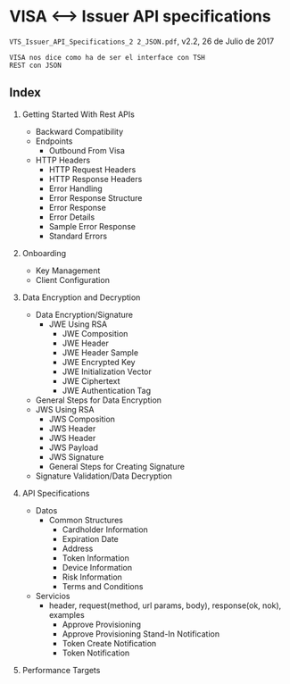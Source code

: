 VISA <--> Issuer API specifications
====================================
`VTS_Issuer_API_Specifications_2 2_JSON.pdf`, v2.2, 26 de Julio de 2017

```
VISA nos dice como ha de ser el interface con TSH
REST con JSON
```

Index
-----
1. Getting Started With Rest APIs
	- Backward Compatibility	
	- Endpoints	
		- Outbound From Visa
	- HTTP Headers
		- HTTP Request Headers
		- HTTP Response Headers
		- Error Handling
		- Error Response Structure 
		- Error Response	
		- Error Details
		- Sample Error Response
		- Standard Errors

2. Onboarding
	- Key Management
	- Client Configuration

3. Data Encryption and Decryption
	- Data Encryption/Signature
		- JWE Using RSA
			- JWE Composition 
			- JWE Header
			- JWE Header Sample
			- JWE Encrypted Key
			- JWE Initialization Vector	
			- JWE Ciphertext
			- JWE Authentication Tag	
	- General Steps for Data Encryption
	- JWS Using RSA
		- JWS Composition
		- JWS Header	
		- JWS Header
		- JWS Payload
		- JWS Signature
		- General Steps for Creating Signature 
	- Signature Validation/Data Decryption

4. API Specifications
	- Datos
		- Common Structures
			- Cardholder Information
			- Expiration Date
			- Address
			- Token Information
			- Device Information
			- Risk Information 
			- Terms and Conditions
	- Servicios
		- header, request(method, url params, body), response(ok, nok), examples
			- Approve Provisioning 
			- Approve Provisioning Stand-In Notification
			- Token Create Notification
			- Token Notification

5. Performance Targets
